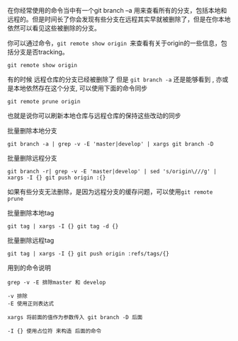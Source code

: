 
在你经常使用的命令当中有一个git branch –a 用来查看所有的分支，包括本地和远程的。但是时间长了你会发现有些分支在远程其实早就被删除了，但是在你本地依然可以看见这些被删除的分支。

你可以通过命令，`git remote show origin `来查看有关于origin的一些信息，包括分支是否tracking。

    git remote show origin 

有的时候 远程仓库的分支已经被删除了  但是 `git branch -a`  还是能够看到 ,  亦或是本地依然存在这个分支,  可以使用下面的命令同步
    
    git remote prune origin

也就是说你可以刷新本地仓库与远程仓库的保持这些改动的同步


批量删除本地分支
    
    git branch -a | grep -v -E 'master|develop' | xargs git branch -D

批量删除远程分支
    
    git branch -r| grep -v -E 'master|develop' | sed 's/origin\///g' | xargs -I {} git push origin :{}

如果有些分支无法删除，是因为远程分支的缓存问题，可以使用`git remote prune`

批量删除本地tag
    
    git tag | xargs -I {} git tag -d {}

批量删除远程tag
    
    git tag | xargs -I {} git push origin :refs/tags/{}

用到的命令说明
    
    grep -v -E 排除master 和 develop

    -v 排除
    -E 使用正则表达式
    
    xargs 将前面的值作为参数传入 git branch -D 后面
    
    -I {} 使用占位符 来构造 后面的命令